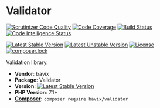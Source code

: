 # Validator

[![Scrutinizer Code Quality](https://scrutinizer-ci.com/g/bavix/validator/badges/quality-score.png?b=master)](https://scrutinizer-ci.com/g/bavix/validator/?branch=master)
[![Code Coverage](https://scrutinizer-ci.com/g/bavix/validator/badges/coverage.png?b=master)](https://scrutinizer-ci.com/g/bavix/validator/?branch=master)
[![Build Status](https://scrutinizer-ci.com/g/bavix/validator/badges/build.png?b=master)](https://scrutinizer-ci.com/g/bavix/validator/build-status/master)
[![Code Intelligence Status](https://scrutinizer-ci.com/g/bavix/validator/badges/code-intelligence.svg?b=master)](https://scrutinizer-ci.com/code-intelligence)

[![Latest Stable Version](https://poser.pugx.org/bavix/validator/v/stable)](https://packagist.org/packages/bavix/validator)
[![Latest Unstable Version](https://poser.pugx.org/bavix/validator/v/unstable)](https://packagist.org/packages/bavix/validator)
[![License](https://poser.pugx.org/bavix/validator/license)](https://packagist.org/packages/bavix/validator)
[![composer.lock](https://poser.pugx.org/bavix/validator/composerlock)](https://packagist.org/packages/bavix/validator)

Validation library.

* **Vendor**: bavix
* **Package**: Validator
* **Version**: [![Latest Stable Version](https://poser.pugx.org/bavix/validator/v/stable)](https://packagist.org/packages/bavix/validator)
* **PHP Version**: 7.1+ 
* **[Composer](https://getcomposer.org/):** `composer require bavix/validator`
